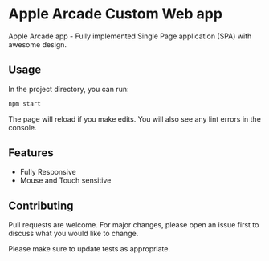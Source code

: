 # Apple Arcade Custom Web app

Apple Arcade app - Fully implemented Single Page application (SPA) with awesome design.

## Usage

In the project directory, you can run:

```bash
npm start
```

The page will reload if you make edits.
You will also see any lint errors in the console.

## Features

- Fully Responsive
- Mouse and Touch sensitive

## Contributing

Pull requests are welcome. For major changes, please open an issue first to discuss what you would like to change.

Please make sure to update tests as appropriate.
